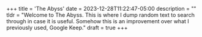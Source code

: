 +++
title = 'The Abyss'
date = 2023-12-28T11:22:47-05:00
description = ""
tldr = "Welcome to The Abyss. This is where I dump random text to search through in case it is useful. Somehow this is an improvement over what I previously used, Google Keep."
draft = true
+++

